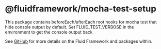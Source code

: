 # @fluidframework/mocha-test-setup

This package contains beforeEach/afterEach root hooks for mocha test that hide console output by default. 
Set FLUID_TEST_VERBOSE in the environment to get the console output back

See [GitHub](https://github.com/microsoft/FluidFramework) for more details on the Fluid Framework and packages within.
